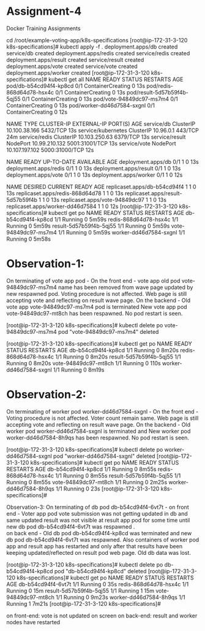 # Assignment-4
Docker Training Assignments

cd /root/example-voting-app/k8s-specifications
[root@ip-172-31-3-120 k8s-specifications]# kubectl apply -f .
deployment.apps/db created
service/db created
deployment.apps/redis created
service/redis created
deployment.apps/result created
service/result created
deployment.apps/vote created
service/vote created
deployment.apps/worker created
[root@ip-172-31-3-120 k8s-specifications]# kubectl get all
NAME                          READY   STATUS              RESTARTS   AGE
pod/db-b54cd94f4-kp8cd        0/1     ContainerCreating   0          13s
pod/redis-868d64d78-hsx4c     0/1     ContainerCreating   0          13s
pod/result-5d57b59f4b-5qj55   0/1     ContainerCreating   0          13s
pod/vote-94849dc97-ms7m4      0/1     ContainerCreating   0          13s
pod/worker-dd46d7584-sxgnl    0/1     ContainerCreating   0          12s

NAME                 TYPE        CLUSTER-IP       EXTERNAL-IP   PORT(S)          AGE
service/db           ClusterIP   10.100.38.166    <none>        5432/TCP         13s
service/kubernetes   ClusterIP   10.96.0.1        <none>        443/TCP          24m
service/redis        ClusterIP   10.103.250.63    <none>        6379/TCP         13s
service/result       NodePort    10.99.210.132    <none>        5001:31001/TCP   13s
service/vote         NodePort    10.107.197.102   <none>        5000:31000/TCP   12s

NAME                     READY   UP-TO-DATE   AVAILABLE   AGE
deployment.apps/db       0/1     1            0           13s
deployment.apps/redis    0/1     1            0           13s
deployment.apps/result   0/1     1            0           13s
deployment.apps/vote     0/1     1            0           13s
deployment.apps/worker   0/1     1            0           12s

NAME                                DESIRED   CURRENT   READY   AGE
replicaset.apps/db-b54cd94f4        1         1         0       13s
replicaset.apps/redis-868d64d78     1         1         0       13s
replicaset.apps/result-5d57b59f4b   1         1         0       13s
replicaset.apps/vote-94849dc97      1         1         0       13s
replicaset.apps/worker-dd46d7584    1         1         0       12s
[root@ip-172-31-3-120 k8s-specifications]# kubectl get po
NAME                      READY   STATUS    RESTARTS   AGE
db-b54cd94f4-kp8cd        1/1     Running   0          5m59s
redis-868d64d78-hsx4c     1/1     Running   0          5m59s
result-5d57b59f4b-5qj55   1/1     Running   0          5m59s
vote-94849dc97-ms7m4      1/1     Running   0          5m59s
worker-dd46d7584-sxgnl    1/1     Running   0          5m58s



 Observation-1:
 =============
  On terminating of vote app pod -
On the front end - vote app old pod vote-94849dc97-ms7m4  name has been removed from wave page updated by new respawned pod. Voting procedure is not affected. 
  Web page is still accepting vote and reflecting on result wave page. 
On the backend - Old vote app vote-94849dc97-ms7m4  pod is terminated New vote app pod vote-94849dc97-mt8ch has been respawned. No pod restart is seen.

[root@ip-172-31-3-120 k8s-specifications]# kubectl delete po vote-94849dc97-ms7m4
pod "vote-94849dc97-ms7m4" deleted

[root@ip-172-31-3-120 k8s-specifications]# kubectl get po
NAME                      READY   STATUS    RESTARTS   AGE
db-b54cd94f4-kp8cd        1/1     Running   0          8m20s
redis-868d64d78-hsx4c     1/1     Running   0          8m20s
result-5d57b59f4b-5qj55   1/1     Running   0          8m20s
vote-94849dc97-mt8ch      1/1     Running   0          110s
worker-dd46d7584-sxgnl    1/1     Running   0          8m19s

Observation-2:
=============
  On terminating of worker pod worker-dd46d7584-sxgnl -
On the front end - Voting procedure is not affected. Voter count remain same.
  Web page is still accepting vote and reflecting on result wave page. 
On the backend - Old worker pod worker-dd46d7584-sxgnl is terminated and New worker pod worker-dd46d7584-8h9qs has been respawned. No pod restart is seen.

[root@ip-172-31-3-120 k8s-specifications]# kubectl delete po worker-dd46d7584-sxgnl
pod "worker-dd46d7584-sxgnl" deleted
[root@ip-172-31-3-120 k8s-specifications]# kubectl get po
NAME                      READY   STATUS    RESTARTS   AGE
db-b54cd94f4-kp8cd        1/1     Running   0          8m55s
redis-868d64d78-hsx4c     1/1     Running   0          8m55s
result-5d57b59f4b-5qj55   1/1     Running   0          8m55s
vote-94849dc97-mt8ch      1/1     Running   0          2m25s
worker-dd46d7584-8h9qs    1/1     Running   0          23s
[root@ip-172-31-3-120 k8s-specifications]#

Observation-3:
 On terminating of db pod db-b54cd94f4-6vt7t -
on front end - Voter app pod vote submission was not getting updated in db and same updated result was not visible at result app pod for some time until new db pod db-b54cd94f4-6vt7t was respawned  .   
on back end - Old db pod db-b54cd94f4-kp8cd was terminated and new db pod db-b54cd94f4-6vt7t was respawned. Also containers of worker pod app and result app has restarted and only after that results have been keeping updated/reflected on result pod web page. Old db data was lost.

[root@ip-172-31-3-120 k8s-specifications]# kubectl delete po db-b54cd94f4-kp8cd
pod "db-b54cd94f4-kp8cd" deleted
[root@ip-172-31-3-120 k8s-specifications]# kubectl get po
NAME                      READY   STATUS    RESTARTS   AGE
db-b54cd94f4-6vt7t        1/1     Running   0          35s
redis-868d64d78-hsx4c     1/1     Running   0          15m
result-5d57b59f4b-5qj55   1/1     Running   1          15m
vote-94849dc97-mt8ch      1/1     Running   0          9m23s
worker-dd46d7584-8h9qs    1/1     Running   1          7m21s
[root@ip-172-31-3-120 k8s-specifications]#

on front-end: vote is not updated on screen
on back-end: result and worker nodes have restarted 
